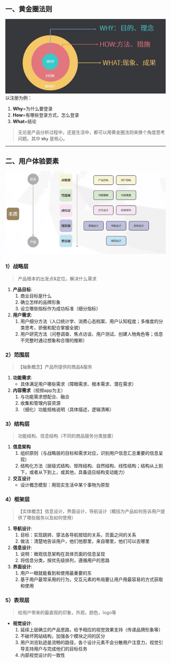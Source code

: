 ## 一、黄金圈法则
![alt](images/2_1.png)
以注册为例：   
1. **Why**=为什么要登录
2. **How**=有哪些登录方式，怎么登录
3. **What**=结论

>无论是产品分析过程中，还是生活中，都可以用黄金圈法则来换个角度思考问题。其中 **`Why`** 是核心。

---
## 二、用户体验要素
![alt](images/2_3.png) 

### 1）战略层
>产品根本的出发点&定位，解决什么需求
1. **产品目标**:
    1. 商业目标是什么 
    2. 确立怎样的品牌形象 
    3. 设立哪些指标作为成功标准（细分指标） 
2. **用户需求**:
    1. 用户细分方法（人口统计学、消费心态档案、用户认知程度；多维度的分类思考，骄傲和配合掌握全貌） 
    2. 用户研究方法（问卷调查、焦点访谈、用户测试、创建人物角色等；信息不完整时通过想象和合理的推断）



### 2）范围层
>【抽象概念】产品所提供的商品&服务
1. **功能需求**:
    - 具体满足用户哪些需求（障眼需求、根本需求、潜在需求） 
2. **内容需求**（视频app为主）
    1. 与功能需求想配合、融合 
    2. 收集和管理内容资源 
    3. （细化）功能规格说明（具体描述，逻辑清晰）



### 3）结构层
>功能结构、信息结构（不同的商品服务分类放置）
1. **信息架构**
    1. 组织原则（与战略层的目标和需求对应，识别用户信息汇总重要的信息呈现）
    2. 结构化方法（层级式结构、矩阵结构、自然结构、线性结构；结构从上到下，或者从下到上，或其他，具备适应结构变动能力） 
2. **交互设计** 
    - 设计概念模型：用现实生活中某个事物为原型

### 4）框架层
>【实体概念】信息设计，界面设计，导航设计（概括为产品如何告诉用户提供了哪些服务以及如何使用）
1. **导航设计**:
    1. 目标：实现跳转、穿法各导航按钮的关系，页面之间的关系
    2. 做法：清楚地告诉用户，他们他那里，来自哪里，他们可以去哪里 
2. **信息设计**:
    1. 说明：微观信息架构在具体页面的信息呈现
    2. 将信息分类，按优先级排列，遵循用户的思路
3. **界面设计**:
    1. 用户一眼就能看到和使用最重要的东
    2. 基于用户最常采用的行为，交互元素的布局要让用户用最容易的方式获取和使用

### 5）表现层
>给用户带来的最直观的印象，外观，颜色，logo等
- **视觉设计**:
    1. 延续上层确立的产品思路，给予相应的视觉效果支持（传递品牌形象等）
    2. 不破坏网站结构，加强各个模块之间的区分
    3. 用户浏览轨迹是流畅的路径，各个设计元素不会分散用户注意力，视觉引导支持用户与完成他们的目标任务
    4. 内部视觉设计的一致性





